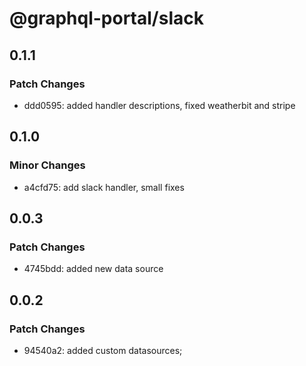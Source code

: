 # @graphql-portal/slack

## 0.1.1

### Patch Changes

- ddd0595: added handler descriptions, fixed weatherbit and stripe

## 0.1.0

### Minor Changes

- a4cfd75: add slack handler, small fixes

## 0.0.3

### Patch Changes

- 4745bdd: added new data source

## 0.0.2

### Patch Changes

- 94540a2: added custom datasources;

